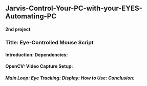 <h2>Jarvis-Control-Your-PC-with-your-EYES-Automating-PC
<h4>2nd project
<h3>Title: Eye-Controlled Mouse Script

<h4>Introduction:
<h5This Python script leverages computer vision and facial landmark detection to create an eye-controlled mouse. It uses the OpenCV library for webcam access, the MediaPipe library for face mesh detection, and PyAutoGUI for mouse control. The script allows users to control the mouse cursor based on the movements of their eyes.

<h4>Dependencies:

<h4>OpenCV: 
<h5for capturing video from the webcam.
MediaPipe: for detecting facial landmarks and face mesh.
PyAutoGUI: for controlling the mouse cursor.
Script Overview:

<h4>Video Capture Setup:
<h5 Initialize the webcam using OpenCV's VideoCapture
Create a FaceMesh object from MediaPipe for detecting facial landmarks.
Get the screen size using PyAutoGUI.

<h4> Main Loop:
<h5Continuously capture video frames from the webcam.
Flip the frame horizontally for better user experience.
Convert the frame from BGR to RGB color space.
Process the frame with the face mesh object to detect facial landmarks.

<h4>Eye Tracking:
<h5Extract facial landmarks for the right and left eyes.
Move the mouse cursor to the center of the right eye based on the detected landmark.
Visualize the landmarks on the frame for better understanding.
Check if the left eye is almost closed; if yes, perform a left-click using PyAutoGUI.
Check if the right eye is almost closed; if yes, perform a right-click using PyAutoGUI.

<h4>Display:
<h5Display the processed frame with the overlaid landmarks.
Press the 'Esc' key to exit the script.

<h4>How to Use:
<h5Ensure that Python is installed on your system.
Install the required libraries: opencv-python, mediapipe, and pyautogui.
Save the script with a .py extension.
Run the script using a Python interpreter.
Use the script to control the mouse cursor with your eyes.
Press the 'Esc' key to exit the script.

<h4>Conclusion:
<h5This script demonstrates a simple implementation of eye-controlled mouse functionality using computer vision and Python libraries. Users can interact with the mouse cursor through eye movements, offering a hands-free alternative for certain mouse actions.






